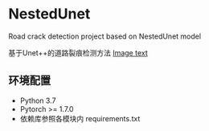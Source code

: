 # NestedUnet
Road crack detection project based on NestedUnet model

基于Unet++的道路裂痕检测方法
[Image text]( https://github.com/Kevin-Zhang-SYSU/NestedUnet/blob/b494e9dbbc8095c330a82e39ec8156b2b73b986c/image/p1.png)

## 环境配置
* Python 3.7
* Pytorch >= 1.7.0
* 依赖库参照各模块内 requirements.txt


